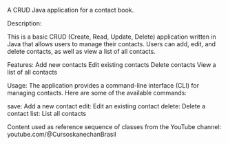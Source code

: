 A CRUD Java application for a contact book.

Description:

This is a basic CRUD (Create, Read, Update, Delete) application written in Java that allows users to manage their contacts. Users can add, edit, and delete contacts, as well as view a list of all contacts.

Features:
Add new contacts
Edit existing contacts
Delete contacts
View a list of all contacts

Usage:
The application provides a command-line interface (CLI) for managing contacts. Here are some of the available commands:

save: Add a new contact
edit: Edit an existing contact
delete: Delete a contact
list: List all contacts

Content used as reference sequence of classes from the YouTube channel: youtube.com/@CursoskanechanBrasil
